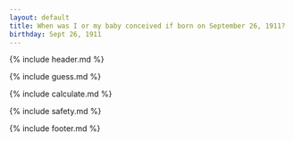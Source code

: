```yaml
---
layout: default
title: When was I or my baby conceived if born on September 26, 1911?
birthday: Sept 26, 1911
---
```


{% include header.md %}

{% include guess.md %}

{% include calculate.md %}

{% include safety.md %}

{% include footer.md %}



